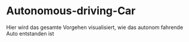 # Autonomous-driving-Car
Hier wird das gesamte Vorgehen visualisiert, wie das autonom fahrende Auto entstanden ist
